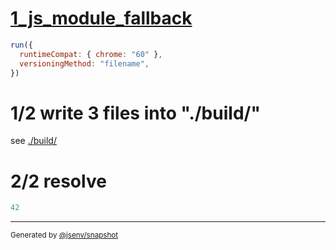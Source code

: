 # [1_js_module_fallback](../../modulepreload_build.test.mjs#L28)

```js
run({
  runtimeCompat: { chrome: "60" },
  versioningMethod: "filename",
})
```

# 1/2 write 3 files into "./build/"

see [./build/](./build/)

# 2/2 resolve

```js
42
```
---

<sub>
  Generated by <a href="https://github.com/jsenv/core/tree/main/packages/independent/snapshot">@jsenv/snapshot</a>
</sub>